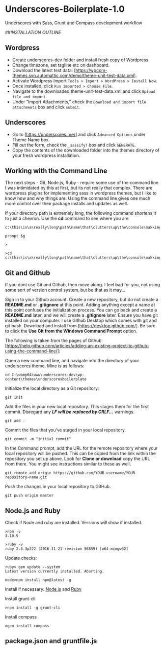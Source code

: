 # Underscores-Boilerplate-1.0
Underscores with Sass, Grunt and Compass development workflow

##*INSTALLATION OUTLINE*
## Wordpress
- Create underscores-dev folder and install fresh copy of Wordpress.
- Change timezone, set tagline etc on dashboard.
- Download the latest test data: [https://wpcom-themes.svn.automattic.com/demo/theme-unit-test-data.xml].
- Activate Wordpress Import `Tools > Import > WordPress > Install Now`.
- Once installed, click `Run Imported > Choose File`.
- Navigate to the downloaded theme-unit-test-data.xml and click `Upload file and import`.
- Under "Import Attachments," check the `Download and import file attachments` box and click `submit`.

## Underscores
- Go to [https://underscores.me/] and click `Advanced Options` under Theme Name box.
- Fill out the form, check the `_sassify!` box and click `GENERATE`.
- Copy the contents of the downloaded folder into the themes directory of your fresh wordpress installation.

## Working with the Command Line
The next steps - Git, Node.js, Ruby - require some use of the command line.  
I was intimidated by this at first, but its not really that complex.
There are wordpress plugins for implementing sass in wordpress themes,
but I like to know how and why things are.
Using the command line gives one much more control over their package installs
and updates as well.

If your directory path is extremely long, the following command shortens it to just a chevron.  Use the **cd** command to see where you are 
```
c:\this\is\a\really\long\path\name\that\clutters\up\the\console\makking\things\hard\to\read>

prompt $g

>

>cd
c:\this\is\a\really\long\path\name\that\clutters\up\the\console\makking\things\hard\to\read>
```

## Git and Github
If you dont use Git and Github, then move along. I feel bad for you, not using some sort of version control system, but be that as it may...

Sign in to your Github account.
Create a new repository, but do not create a **README.md** or **.gitignore** at this point. Adding anything except a name at this point confuses the initialization process. 
You can go back and create a **README.md** later, and we will create a **.gitignore** later.
Ensure you have git installed on your computer.  I use Github Desktop which comes with git and git bash. Download
and install from [https://desktop.github.com/]. Be sure to click the **Use Git from the Windows Command Prompt** option.

The following is taken from the pages of Github: [https://help.github.com/articles/adding-an-existing-project-to-github-using-the-command-line/]:

Open a new command line, and navigate into the directory of your underscores theme.  Mine is as follows:
```console
cd C:\wamp64\www\underscores-dev\wp-content\themes\underscoresboilerplate
```

Initialize the local directory as a Git repository:
```console
git init
``` 

Add the files in your new local repository. This stages them for the first commit. Disregard any **_LF will be replaced by CRLF..._** warnings.
```console
git add .
```  

Commit the files that you've staged in your local repository.
```console
git commit -m "initial commit"
``` 

In the Command prompt, add the URL for the remote repository where your local repository will be pushed.  This can be copied from the link within the repository you set up above.  Look for **Clone or download** copy the URL from there.  You might see instructions similar to these as well.
```console
git remote add origin https://github.com/YOUR-username/YOUR-repository-name.git
``` 

Push the changes in your local repository to GitHub.
```console
git push origin master
``` 

## Node.js and Ruby
Check if Node and ruby are installed.  Versions will show if installed.
```console
>npm -v
3.10.9

>ruby -v
ruby 2.3.3p222 (2016-11-21 revision 56859) [x64-mingw32]

```

Update checks:
```console
ruby> gem update --system
Latest version currently installed. Aborting.

node>npm install npm@latest -g
```

Install if necessary: [Node.js](https://nodejs.org/en/) and [Ruby](https://rubyinstaller.org/)

Install grunt-cli
```console
>npm install -g grunt-cli
```

Install compass
```console
>gem install compass
```

## package.json and gruntfile.js

